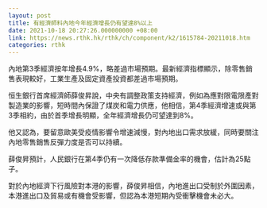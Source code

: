 ```yaml
---
layout: post
title: 有經濟師料內地今年經濟增長仍有望達8%以上
date: 2021-10-18 20:27:26.000000000 +08:00
link: https://news.rthk.hk/rthk/ch/component/k2/1615784-20211018.htm
categories: rthk
---
```


內地第3季經濟按年增長4.9%，略差過市場預期。最新經濟指標顯示，除零售銷售表現較好，工業生產及固定資產投資都差過市場預期。

恒生銀行首席經濟師薛俊昇說，中央有調整政策支持經濟，例如為應對限電限產對製造業的影響，短時間內保證了煤炭和電力供應，他相信，第4季經濟增速或與第3季相約，由於首季增長明顯，全年經濟增長仍可望達到8%。

他又認為，要留意歐美受疫情影響令增速減慢，對內地出口需求放緩，同時要關注內地零售銷售反彈力度是否可以持續。

薛俊昇預計，人民銀行在第4季仍有一次降低存款準備金率的機會，估計為25點子。

對於內地經濟下行風險對本港的影響，薛俊昇相信，內地進出口受制於外圍因素，本港進出口及貿易或有機會受影響，但認為本港短期內受衝擊機會未必大。
